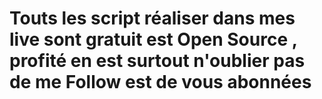 # Touts les script réaliser dans mes live sont gratuit est Open Source , profité en est surtout n'oublier pas de me Follow est de vous abonnées
